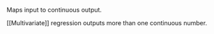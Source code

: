 Maps input to continuous output.

[[Multivariate]] regression outputs more than one continuous number.